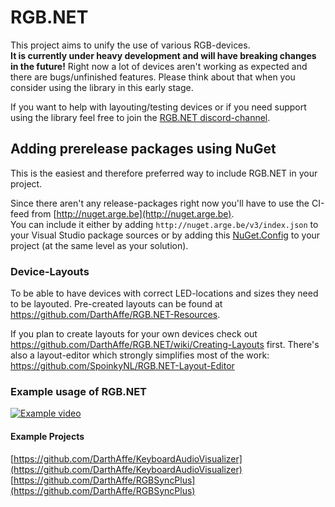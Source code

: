 # RGB.NET

This project aims to unify the use of various RGB-devices.   
**It is currently under heavy development and will have breaking changes in the future!** Right now a lot of devices aren't working as expected and there are bugs/unfinished features. Please think about that when you consider using the library in this early stage.    
   
If you want to help with layouting/testing devices or if you need support using the library feel free to join the [RGB.NET discord-channel](https://discord.gg/9kytURv).


## Adding prerelease packages using NuGet ##
This is the easiest and therefore preferred way to include RGB.NET in your project.  

Since there aren't any release-packages right now you'll have to use the CI-feed from [http://nuget.arge.be](http://nuget.arge.be).   
You can include it either by adding ```http://nuget.arge.be/v3/index.json``` to your Visual Studio package sources or by adding this [NuGet.Config](https://github.com/DarthAffe/RGB.NET/tree/master/Documentation/NuGet.Config) to your project (at the same level as your solution). 


### Device-Layouts
To be able to have devices with correct LED-locations and sizes they need to be layouted. Pre-created layouts can be found at https://github.com/DarthAffe/RGB.NET-Resources.   

If you plan to create layouts for your own devices check out https://github.com/DarthAffe/RGB.NET/wiki/Creating-Layouts first. There's also a layout-editor which strongly simplifies most of the work: https://github.com/SpoinkyNL/RGB.NET-Layout-Editor

### Example usage of RGB.NET
[![Example video](https://img.youtube.com/vi/JLRa0Wv4qso/0.jpg)](http://www.youtube.com/watch?v=JLRa0Wv4qso)

#### Example Projects
[https://github.com/DarthAffe/KeyboardAudioVisualizer](https://github.com/DarthAffe/KeyboardAudioVisualizer)   
[https://github.com/DarthAffe/RGBSyncPlus](https://github.com/DarthAffe/RGBSyncPlus)
